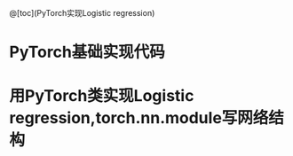 @[toc](PyTorch实现Logistic regression)
# PyTorch基础实现代码
# 用PyTorch类实现Logistic regression,torch.nn.module写网络结构
